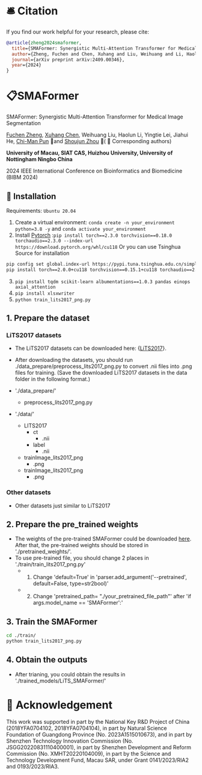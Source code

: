 # 🛎 Citation

If you find our work helpful for your research, please cite:

```bib
@article{zheng2024smaformer,
  title={SMAFormer: Synergistic Multi-Attention Transformer for Medical Image Segmentation},
  author={Zheng, Fuchen and Chen, Xuhang and Liu, Weihuang and Li, Haolun and Lei, Yingtie and He, Jiahui and Pun, Chi-Man and Zhou, Shounjun},
  journal={arXiv preprint arXiv:2409.00346},
  year={2024}
}
```
# 📋SMAFormer

SMAFormer: Synergistic Multi-Attention Transformer for Medical Image Segmentation

[Fuchen Zheng](https://lzeeorno.github.io/),  [Xuhang Chen](https://cxh.netlify.app/), Weihuang Liu, Haolun Li, Yingtie Lei, Jiahui He, [Chi-Man Pun](https://www.cis.um.edu.mo/~cmpun/) 📮and [Shoujun Zhou](https://people.ucas.edu.cn/~sjzhou?language=en) 📮( 📮 Corresponding authors)

**University of Macau, SIAT CAS, Huizhou University, University of Nottingham Ningbo China**

2024 IEEE International Conference on Bioinformatics and Biomedicine (BIBM 2024)

## 🚧 Installation 
Requirements: `Ubuntu 20.04`

1. Create a virtual environment: `conda create -n your_environment python=3.8 -y` and `conda activate your_environment `
2. Install [Pytorch](https://pytorch.org/get-started/previous-versions/#linux-and-windows-4) :`pip install torch==2.3.0 torchvision==0.18.0 torchaudio==2.3.0 --index-url https://download.pytorch.org/whl/cu118`
Or you can use Tsinghua Source for installation
```bash
pip config set global.index-url https://pypi.tuna.tsinghua.edu.cn/simple
pip install torch==2.0.0+cu118 torchvision==0.15.1+cu118 torchaudio==2.0.1+cu118 -f https://download.pytorch.org/whl/torch_stable.html
```
3. `pip install tqdm scikit-learn albumentations==1.0.3 pandas einops axial_attention`
4. `pip install xlsxwriter`
5. `python train_lits2017_png.py`


## 1. Prepare the dataset

### LiTS2017 datasets
- The LiTS2017 datasets can be downloaded here: {[LiTS2017](https://competitions.codalab.org/competitions/17094)}. 

- After downloading the datasets, you should run ./data_prepare/preprocess_lits2017_png.py to convert .nii files into .png files for training. (Save the downloaded LiTS2017 datasets in the data folder in the following format.)

- './data_prepare/'
  - preprocess_lits2017_png.py
- './data/'
  - LITS2017
    - ct
      - .nii
    - label
      - .nii
  - trainImage_lits2017_png
      - .png
  - trainImage_lits2017_png
      - .png

### Other datasets
- Other datasets just similar to LiTS2017

## 2. Prepare the pre_trained weights
- The weights of the pre-trained SMAFormer could be downloaded [here](). After that, the pre-trained weights should be stored in './pretrained_weights/'.
- To use pre-trained file, you should change 2 places in './train/train_lits2017_png.py'
  - 1. Change 'default=True' in 'parser.add_argument('--pretrained', default=False, type=str2bool)'
  - 2. Change 'pretrained_path= "./your_pretrained_file_path"' after 'if args.model_name == 'SMAFormer':'

## 3. Train the SMAFormer
```bash
cd ./train/
python train_lits2017_png.py 
```

## 4. Obtain the outputs
- After trianing, you could obtain the results in './trained_models/LiTS_SMAFormer/'

  

# 🧧 Acknowledgement

This work was supported in part by the National Key R\&D Project of China (2018YFA0704102, 2018YFA0704104), in part by Natural Science Foundation of Guangdong Province (No. 2023A1515010673), and in part by Shenzhen Technology Innovation Commission (No. JSGG20220831110400001), in part by Shenzhen Development and Reform Commission (No. XMHT20220104009), in part by the Science and Technology Development Fund, Macau SAR, under Grant 0141/2023/RIA2 and 0193/2023/RIA3.


